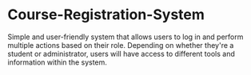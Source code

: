 # Course-Registration-System


Simple and user-friendly system that allows users to log in and perform multiple actions based on their role. Depending on whether they're a student or administrator, users will have access to different tools and information within the system.
